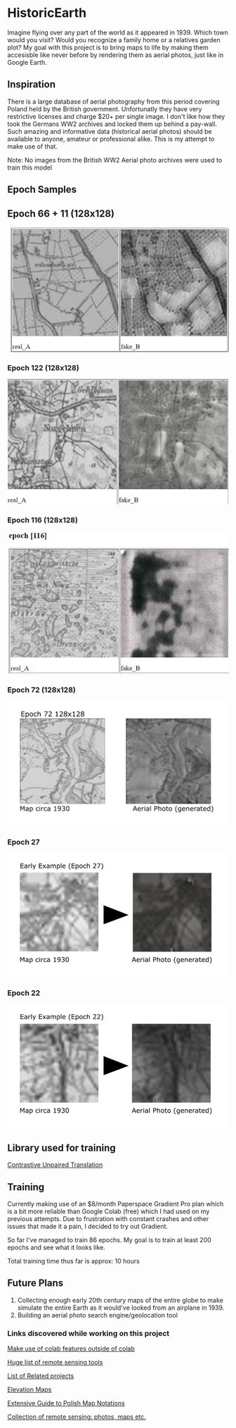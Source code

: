 # HistoricEarth

Imagine flying over any part of the world as it appeared in 1939. Which town would you visit? Would you recognize a family home or a relatives garden plot? My goal with this project is to bring maps to life by making them accesisble like never before by rendering them as aerial photos, just like in Google Earth.

## Inspiration

There is a large database of aerial photography from this period covering Poland held by the British government. Unfortunatly they have very restrictive licenses and charge $20+ per single image. I don't like how they took the Germans WW2 archives and locked them up behind a pay-wall. Such amazing and informative data (historical aerial photos) should be available to anyone, amateur or professional alike. This is my attempt to make use of that.

Note: No images from the British WW2 Aerial photo archives were used to train this model

## Epoch Samples

## Epoch 66 + 11 (128x128)

![](images/epoch_66_11.png.png)

### Epoch 122 (128x128)

![](images/epoch_122_ready.png)

### Epoch 116 (128x128)

![](images/epoch_116_ready.png)

### Epoch 72 (128x128)

![](images/epoch_72_ready.png)

### Epoch 27
![](images/Early_Example_27.png)

### Epoch 22
![](images/Early_Example_22.png)


## Library used for training
[Contrastive Unpaired Translation](https://github.com/taesungp/contrastive-unpaired-translation)

## Training

Currently making use of an $8/month Paperspace Gradient Pro plan which is a bit more reliable than Google Colab (free) which I had used on my previous attempts. Due to frustration with constant crashes and other issues that made it a pain, I decided to try out Gradient.

So far I've managed to train 86 epochs. My goal is to train at least 200 epochs and see what it looks like.

Total training time thus far is approx: 10 hours

## Future Plans

1. Collecting enough early 20th century maps of the entire globe to make simulate the entire Earth as it would've looked from an airplane in 1939.
2. Building an aerial photo search engine/geolocation tool


### Links discovered while working on this project

[Make use of colab features outside of colab](https://github.com/TakahiroDoi/opencv-workaround-for-colab/blob/main/Example_Cv2Workaround.ipynb)

[Huge list of remote sensing tools](https://github.com/robmarkcole/satellite-image-deep-learning#image-chippingtiling--merging)

[List of Related projects](https://www.thoughtco.com/historical-map-overlays-for-google-1422162)

[Elevation Maps](https://maps-for-free.com/)

[Extensive Guide to Polish Map Notations](http://maps.mapywig.org/m/m_documents/PL/WZORY_I_OBJASNIENIA_ZNAKOW_TOPOGRAFICZNYCH_10K_25K_WIG_1931.pdf)

[Collection of remote sensing: photos, maps etc.](https://www.davidrumsey.com/)
